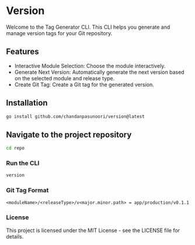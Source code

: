 # Version

Welcome to the Tag Generator CLI. This CLI helps you generate and manage version tags for your Git repository.

## Features

- Interactive Module Selection: Choose the module interactively.
- Generate Next Version: Automatically generate the next version based on the selected module and release type.
- Create Git Tag: Create a Git tag for the generated version.

## Installation

```bash
go install github.com/chandanpasunoori/version@latest
```

## Navigate to the project repository

```bash
cd repo
```

### Run the CLI

```bash
version

```

### Git Tag Format

```txt
<moduleName>/<releaseType>/v<major.minor.path> = app/production/v0.1.1
```

### License

This project is licensed under the MIT License - see the LICENSE file for details.
